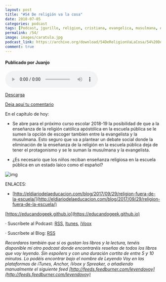 ```yaml
---
layout: post
title: "#54 De religión va la cosa"
date: 2018-07-05
categories: podcast
tags: [Podcast, jgurillo, religion, cristiana, evangelica, musulmana, escuela, publica, españa]
permalink: /54/
image: images/caratula.jpg
podcast_link: https://archive.org/download/54DeReligionVaLaCosa/54%20De%20Religion%20Va%20La%20Cosa.mp3
comment: true
---
```


#### Publicado por Juanjo

<audio controls>
  <source src="{{ page.podcast_link }}" type="audio/mp3">
</audio>

[Descarga][Mp3]

[Deja aquí tu comentario](https://educandogeek.github.io/54/)

En el capítulo de hoy:

- Se abre para el próximo curso escolar 2018-19 la posibilidad de que a la enseñanza de la religión católica apóstólica en la escuela pública se le sumen la opción de escoger tambíen entre la evangelista y la musulmana. Esto seguro que va a plantear un debate social donde la eliminación de la enseñanza de la religión en la escuela pública deja de tener el protagonismo y se le suman la musulmana y la evangelista.

- ¿Es necesario que los niños reciban enseñanza religiosa en la escuela pública en un estado laico como el español?



![img](https://i.imgur.com/igsMoK2.jpg)



ENLACES:

- [http://eldiariodelaeducacion.com/blog/2017/09/29/religion-fuera-de-la-escuela/](http://eldiariodelaeducacion.com/blog/2017/09/29/religion-fuera-de-la-escuela/)


[https://educandogeek.github.io](https://educandogeek.github.io)

· Suscríbete al Podcast: [RSS](http://feeds.feedburner.com/educandogeek), [Itunes](https://itunes.apple.com/es/podcast/educando-geek/id1110060146?mt=2), [iVoox](https://www.ivoox.com/podcast-educando-geek_sq_f1289274_1.html)

· Suscríbete al Blog: [RSS](http://feeds.feedburner.com/educandogeekblog)



*Recordaros también que si os gustan los libros y la lectura, tenéis disponible mi otro podcast donde encontraréis reseñas de todos los libros que voy leyendo. Sin espoilers y con una duración cortita de entre 5 y 10 minutos. Lo podéis encontrar bajo el nombre de Leyendo Voy en las plataformas de iTunes, Anchor, iVoox y Spreaker, o añadiendo manualmente el siguiente feed [http://feeds.feedburner.com/leyendovoy](http://feeds.feedburner.com/leyendovoy)*



[Mp3]: https://archive.org/download/54DeReligionVaLaCosa/54%20De%20Religion%20Va%20La%20Cosa.mp3


